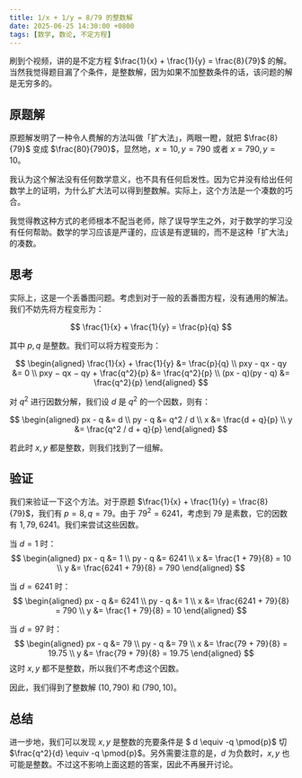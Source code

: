```yaml
---
title: 1/x + 1/y = 8/79 的整数解
date: 2025-06-25 14:30:00 +0800
tags: [数学, 数论, 不定方程]
---
```


刷到个视频，讲的是不定方程 $\frac{1}{x} + \frac{1}{y} = \frac{8}{79}$ 的解。当然我觉得题目漏了个条件，是整数解，因为如果不加整数条件的话，该问题的解是无穷多的。

## 原题解

原题解发明了一种令人费解的方法叫做「扩大法」，两眼一瞪，就把 $\frac{8}{79}$ 变成 $\frac{80}{790}$，显然地，$x=10,y=790$ 或者 $x=790,y=10$。

我认为这个解法没有任何数学意义，也不具有任何启发性。因为它并没有给出任何数学上的证明，为什么扩大法可以得到整数解。实际上，这个方法是一个凑数的巧合。

我觉得教这种方式的老师根本不配当老师，除了误导学生之外，对于数学的学习没有任何帮助。数学的学习应该是严谨的，应该是有逻辑的，而不是这种「扩大法」的凑数。

## 思考

实际上，这是一个丢番图问题。考虑到对于一般的丢番图方程，没有通用的解法。我们不妨先将方程变形为：

$$
\frac{1}{x} + \frac{1}{y} = \frac{p}{q}
$$

其中 $p,q$ 是整数。我们可以将方程变形为：

$$
\begin{aligned}
\frac{1}{x} + \frac{1}{y} &= \frac{p}{q} \\
pxy - qx - qy &= 0 \\
pxy − qx − qy + \frac{q^2}{p} &= \frac{q^2}{p} \\
(px - q)(py - q) &= \frac{q^2}{p}
\end{aligned}
$$

对 $q^2$ 进行因数分解，我们设 $d$ 是 $q^2$ 的一个因数，则有：

$$
\begin{aligned}
px - q &= d \\
py - q &= q^2 / d \\
x &= \frac{d + q}{p} \\
y &= \frac{q^2 / d + q}{p}
\end{aligned}
$$

若此时 $x,y$ 都是整数，则我们找到了一组解。

## 验证

我们来验证一下这个方法。对于原题 $\frac{1}{x} + \frac{1}{y} = \frac{8}{79}$，我们有 $p=8, q=79$。由于 $79^2 = 6241$，考虑到 $79$ 是素数，它的因数有 $1, 79, 6241$。我们来尝试这些因数。

当 $d=1$ 时：
$$
\begin{aligned}
px - q &= 1 \\
py - q &= 6241 \\
x &= \frac{1 + 79}{8} = 10 \\
y &= \frac{6241 + 79}{8} = 790
\end{aligned}
$$

当 $d=6241$ 时：
$$
\begin{aligned}
px - q &= 6241 \\
py - q &= 1 \\
x &= \frac{6241 + 79}{8} = 790 \\
y &= \frac{1 + 79}{8} = 10
\end{aligned}
$$

当 $d=97$ 时：
$$
\begin{aligned}
px - q &= 79 \\
py - q &= 79 \\
x &= \frac{79 + 79}{8} = 19.75 \\
y &= \frac{79 + 79}{8} = 19.75
\end{aligned}
$$
这时 $x,y$ 都不是整数，所以我们不考虑这个因数。

因此，我们得到了整数解 $(10, 790)$ 和 $(790, 10)$。

## 总结

进一步地，我们可以发现 $x,y$ 是整数的充要条件是 $ d \equiv -q \pmod{p}$ 切 $\frac{q^2}{d} \equiv -q \pmod{p}$。另外需要注意的是，$d$ 为负数时，$x,y$ 也可能是整数。不过这不影响上面这题的答案，因此不再展开讨论。
